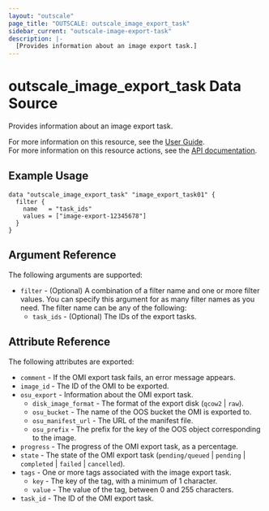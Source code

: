 ```yaml
---
layout: "outscale"
page_title: "OUTSCALE: outscale_image_export_task"
sidebar_current: "outscale-image-export-task"
description: |-
  [Provides information about an image export task.]
---
```


# outscale_image_export_task Data Source

Provides information about an image export task.

For more information on this resource, see the [User Guide](https://docs.outscale.com/en/userguide/About-OMIs.html).  
For more information on this resource actions, see the [API documentation](https://docs.outscale.com/api#3ds-outscale-api-image).

## Example Usage

```hcl
data "outscale_image_export_task" "image_export_task01" {
  filter {
    name   = "task_ids"
    values = ["image-export-12345678"]
  }
}
```

## Argument Reference

The following arguments are supported:

* `filter` - (Optional) A combination of a filter name and one or more filter values. You can specify this argument for as many filter names as you need. The filter name can be any of the following:
    * `task_ids` - (Optional) The IDs of the export tasks.

## Attribute Reference

The following attributes are exported:

* `comment` - If the OMI export task fails, an error message appears.
* `image_id` - The ID of the OMI to be exported.
* `osu_export` - Information about the OMI export task.
    * `disk_image_format` - The format of the export disk (`qcow2` \| `raw`).
    * `osu_bucket` - The name of the OOS bucket the OMI is exported to.
    * `osu_manifest_url` - The URL of the manifest file.
    * `osu_prefix` - The prefix for the key of the OOS object corresponding to the image.
* `progress` - The progress of the OMI export task, as a percentage.
* `state` - The state of the OMI export task (`pending/queued` \| `pending` \| `completed` \| `failed` \| `cancelled`).
* `tags` - One or more tags associated with the image export task.
    * `key` - The key of the tag, with a minimum of 1 character.
    * `value` - The value of the tag, between 0 and 255 characters.
* `task_id` - The ID of the OMI export task.
